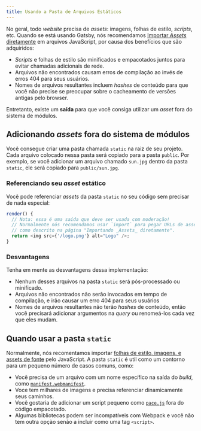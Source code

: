 ```yaml
---
title: Usando a Pasta de Arquivos Estáticos
---
```


No geral, todo _website_ precisa de _assets_: imagens, folhas de estilo, _scripts_, etc. Quando se está usando Gatsby, nós recomendamos
[Importar _Assets_ diretamente](/docs/importing-assets-into-files/) em arquivos JavaScript, por causa dos benefícios que são adquiridos:

- _Scripts_ e folhas de estilo são minificados e empacotados juntos para evitar chamadas adicionais de rede.
- Arquivos não encontrados causam erros de compilação ao invés de erros 404 para seus usuários.
- Nomes de arquivos resultantes incluem _hashes_ de conteúdo para que você não precise se preocupar sobre o cacheamento de versões antigas pelo browser.

Entretanto, existe um **saída** para que você consiga utilizar um _asset_ fora do sistema de módulos.

## Adicionando _assets_ fora do sistema de módulos

Você consegue criar uma pasta chamada `static` na raiz de seu projeto. Cada arquivo colocado nessa pasta será copiado para a pasta `public`. Por exemplo, se você adicionar um arquivo chamado `sun.jpg` dentro da pasta `static`, ele será copiado para `public/sun.jpg`.

### Referenciando seu _asset_ estático

Você pode referenciar _assets_ da pasta `static` no seu código sem precisar de nada especial:

```js
render() {
  // Nota: essa é uma saída que deve ser usada com moderação!
  // Normalmente nós recomendamos usar `import` para pegar URLs de assets
  // como descrito na página "Importando _Assets_ diretamente".
  return <img src={'/logo.png'} alt="Logo" />;
}
```

<EggheadEmbed
  lessonLink="https://egghead.io/lessons/gatsby-use-a-local-image-from-the-static-folder-in-a-gatsby-component"
  lessonTitle="Use a local image from the static folder in a Gatsby component"
/>

### Desvantagens

Tenha em mente as desvantagens dessa implementação:

- Nenhum desses arquivos na pasta `static` será pós-processado ou minificado.
- Arquivos não encontrados não serão invocados em tempo de compilação, e irão causar um erro 404 para seus usuários
- Nomes de arquivos resultantes não terão _hashes_ de conteúdo, então você precisará adicionar argumentos na _query_ ou renomeá-los cada vez que eles mudam.

## Quando usar a pasta `static`

Normalmente, nós recomentamos importar [folhas de estilo, imagens, e assets de fonte](/docs/importing-assets-into-files/) pelo JavaScript. A pasta
`static` é util como um contorno para um pequeno número de casos comuns, como:

- Você precisa de um arquivo com um nome específico na saída do _build_,
  como [`manifest.webmanifest`](https://developer.mozilla.org/en-US/docs/Web/Manifest).
- Voce tem milhares de imagens e precisa referenciar dinamicamente seus caminhos.
- Você gostaria de adicionar um script pequeno como
  [`pace.js`](http://github.hubspot.com/pace/docs/welcome/) fora do
  código empacotado.
- Algumas bibliotecas podem ser incompatíveis com Webpack e você não tem outra opçào senão a incluir como uma tag `<script>`.
